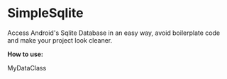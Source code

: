 # SimpleSqlite 

Access Android's Sqlite Database in an easy way, avoid boilerplate code and make your project look cleaner.

<b>How to use:</b>

MyDataClass


 
